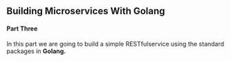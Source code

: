 ## Building Microservices With Golang

#### Part Three
In this part we are going to build a simple RESTfulservice using the standard packages in <b>Golang.</b><br>
